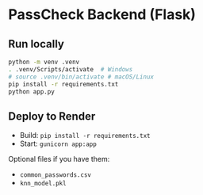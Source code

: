 # PassCheck Backend (Flask)

## Run locally
```bash
python -m venv .venv
. .venv/Scripts/activate  # Windows
# source .venv/bin/activate # macOS/Linux
pip install -r requirements.txt
python app.py
```

## Deploy to Render
- Build: `pip install -r requirements.txt`
- Start: `gunicorn app:app`

Optional files if you have them:
- `common_passwords.csv`
- `knn_model.pkl`

